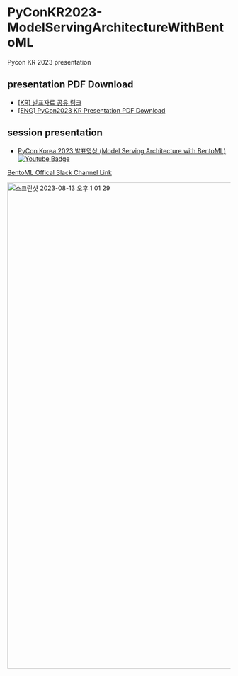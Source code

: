 # PyConKR2023-ModelServingArchitectureWithBentoML
Pycon KR 2023 presentation

## presentation PDF Download
* [[KR] 발표자료 공유 링크](https://github.com/KimSoungRyoul/PyConKR2023-ModelServing-BentoML/issues/1)
* [[ENG] PyCon2023 KR Presentation PDF Download](https://github.com/KimSoungRyoul/PyConKR2023-ModelServing-BentoML/issues/7)

## session presentation
  * [PyCon Korea 2023 발표영상 (Model Serving Architecture with BentoML) ](https://youtu.be/2AjVDjR0jLM?si=QAH9K76JLUzRDTL5)  [![Youtube Badge](https://img.shields.io/badge/Youtube-ff0000?style=flat-square&logo=youtube&link=https://www.youtube.com/watch?v=EZgLfDrUlrk)]()

[BentoML Offical Slack Channel Link](https://l.bentoml.com/join-slack)

<img width="1097" alt="스크린샷 2023-08-13 오후 1 01 29" src="https://github.com/KimSoungRyoul/PyConKR2023-ModelServing-BentoML/assets/24240623/d2a0d0e9-ee45-4d37-b3b0-966a5d894dda">

